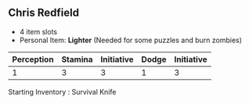 Chris Redfield
----

* 4 item slots
* Personal Item: **Lighter** (Needed for some puzzles and burn zombies)

| Perception | Stamina | Initiative | Dodge | Initiative |
|------------|---------|------------|-------|------------|
| 1 | 3 | 3 | 1 | 3 |

Starting Inventory : Survival Knife
